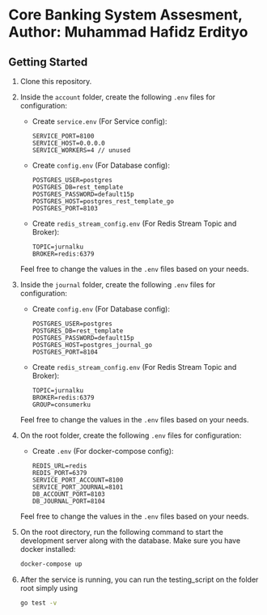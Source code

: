 # Core Banking System Assesment, Author: Muhammad Hafidz Erdityo

## Getting Started

1. Clone this repository.

2. Inside the `account` folder, create the following `.env` files for configuration:

   - Create `service.env` (For Service config):

     ```plaintext
     SERVICE_PORT=8100
     SERVICE_HOST=0.0.0.0
     SERVICE_WORKERS=4 // unused
     ```

   - Create `config.env` (For Database config):

     ```plaintext
     POSTGRES_USER=postgres
     POSTGRES_DB=rest_template
     POSTGRES_PASSWORD=default15p
     POSTGRES_HOST=postgres_rest_template_go
     POSTGRES_PORT=8103
     ```

   - Create `redis_stream_config.env` (For Redis Stream Topic and Broker):

     ```plaintext
     TOPIC=jurnalku
     BROKER=redis:6379
     ```

   Feel free to change the values in the `.env` files based on your needs.

3. Inside the `journal` folder, create the following `.env` files for configuration:

   - Create `config.env` (For Database config):

     ```plaintext
     POSTGRES_USER=postgres
     POSTGRES_DB=rest_template
     POSTGRES_PASSWORD=default15p
     POSTGRES_HOST=postgres_journal_go
     POSTGRES_PORT=8104
     ```

   - Create `redis_stream_config.env` (For Redis Stream Topic and Broker):

     ```plaintext
     TOPIC=jurnalku
     BROKER=redis:6379
     GROUP=consumerku
     ```

   Feel free to change the values in the `.env` files based on your needs.

4. On the root folder, create the following `.env` files for configuration:

   - Create `.env` (For docker-compose config):

     ```plaintext
     REDIS_URL=redis
     REDIS_PORT=6379
     SERVICE_PORT_ACCOUNT=8100
     SERVICE_PORT_JOURNAL=8101
     DB_ACCOUNT_PORT=8103
     DB_JOURNAL_PORT=8104
     ```

   Feel free to change the values in the `.env` files based on your needs.

5. On the root directory, run the following command to start the development server along with the database. Make sure you have docker installed:

   ```bash
   docker-compose up
   ```

6. After the service is running, you can run the testing_script on the folder root simply using
   ```bash
   go test -v
   ```
